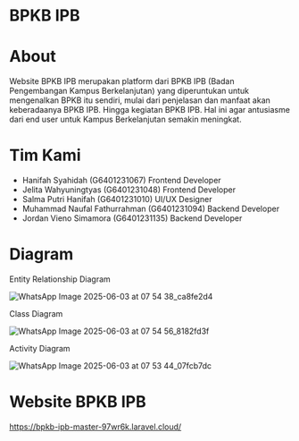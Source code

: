 # BPKB IPB
# About
Website BPKB IPB merupakan platform dari BPKB IPB (Badan Pengembangan Kampus Berkelanjutan) yang diperuntukan untuk mengenalkan BPKB itu sendiri, mulai dari penjelasan dan manfaat akan keberadaanya BPKB IPB. Hingga kegiatan BPKB IPB. Hal ini agar antusiasme dari end user untuk Kampus Berkelanjutan semakin meningkat.

# Tim Kami
- Hanifah Syahidah (G6401231067) Frontend Developer
- Jelita Wahyuningtyas (G6401231048) Frontend Developer
- Salma Putri Hanifah (G6401231010) UI/UX Designer
- Muhammad Naufal Fathurrahman (G6401231094) Backend Developer
- Jordan Vieno Simamora (G6401231135) Backend Developer

# Diagram
Entity Relationship Diagram


![WhatsApp Image 2025-06-03 at 07 54 38_ca8fe2d4](https://github.com/user-attachments/assets/baff4984-4d16-45db-8922-f7b2ab07eab9)


Class Diagram


![WhatsApp Image 2025-06-03 at 07 54 56_8182fd3f](https://github.com/user-attachments/assets/11020c28-952c-461a-804c-3620c430d8be)



Activity Diagram



![WhatsApp Image 2025-06-03 at 07 53 44_07fcb7dc](https://github.com/user-attachments/assets/7863e0d6-5bd8-44c4-ac29-684caa50e304)

# Website BPKB IPB
https://bpkb-ipb-master-97wr6k.laravel.cloud/

